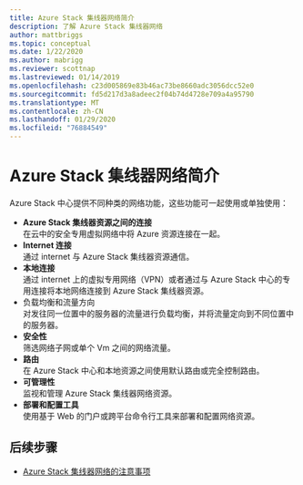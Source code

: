 ```yaml
---
title: Azure Stack 集线器网络简介
description: 了解 Azure Stack 集线器网络
author: mattbriggs
ms.topic: conceptual
ms.date: 1/22/2020
ms.author: mabrigg
ms.reviewer: scottnap
ms.lastreviewed: 01/14/2019
ms.openlocfilehash: c23d005869e83b46ac73be8660adc3056dcc52e0
ms.sourcegitcommit: fd5d217d3a8adeec2f04b74d4728e709a4a95790
ms.translationtype: MT
ms.contentlocale: zh-CN
ms.lasthandoff: 01/29/2020
ms.locfileid: "76884549"
---
```

# <a name="introduction-to-azure-stack-hub-networking"></a>Azure Stack 集线器网络简介

Azure Stack 中心提供不同种类的网络功能，这些功能可一起使用或单独使用：

- **Azure Stack 集线器资源之间的连接**  
    在云中的安全专用虚拟网络中将 Azure 资源连接在一起。
- **Internet 连接**  
    通过 internet 与 Azure Stack 集线器资源通信。
- **本地连接**  
    通过 internet 上的虚拟专用网络（VPN）或者通过与 Azure Stack 中心的专用连接将本地网络连接到 Azure Stack 集线器资源。
- 负载均衡和流量方向  
    对发往同一位置中的服务器的流量进行负载均衡，并将流量定向到不同位置中的服务器。
- **安全性**  
    筛选网络子网或单个 Vm 之间的网络流量。
- **路由**  
    在 Azure Stack 中心和本地资源之间使用默认路由或完全控制路由。
- **可管理性**  
    监视和管理 Azure Stack 集线器网络资源。
- **部署和配置工具**  
    使用基于 Web 的门户或跨平台命令行工具来部署和配置网络资源。


## <a name="next-steps"></a>后续步骤

* [Azure Stack 集线器网络的注意事项](azure-stack-network-differences.md)